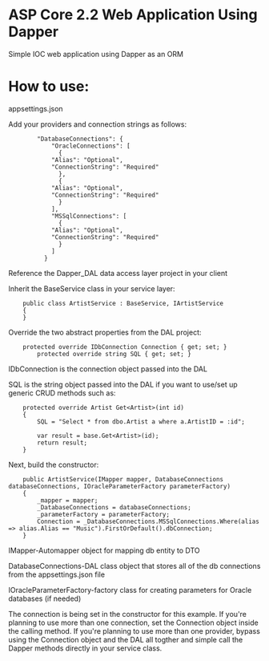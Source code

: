 # ASP Core 2.2 Web Application Using Dapper

Simple IOC web application using Dapper as an ORM


# How to use:

appsettings.json

Add your providers and connection strings as follows:

			"DatabaseConnections": {
			    "OracleConnections": [
			      {
				"Alias": "Optional",        
				"ConnectionString": "Required"
			      },
			      {
				"Alias": "Optional",        
				"ConnectionString": "Required"
			      }
			    ],
			    "MSSqlConnections": [
			      {
				"Alias": "Optional",        
				"ConnectionString": "Required"
			      }
			    ]
			  }
Reference the Dapper_DAL data access layer project in your client

Inherit the BaseService class in your service layer:

		public class ArtistService : BaseService, IArtistService
		{
		}

Override the two abstract properties from the DAL project:

		protected override IDbConnection Connection { get; set; }
        	protected override string SQL { get; set; }
		
IDbConnection is the connection object passed into the DAL

SQL is the string object passed into the DAL if you want to use/set up generic CRUD methods such as:

		protected override Artist Get<Artist>(int id)
		{
		    SQL = "Select * from dbo.Artist a where a.ArtistID = :id";

		    var result = base.Get<Artist>(id);
		    return result;
		}
		
Next, build the constructor:

		public ArtistService(IMapper mapper, DatabaseConnections databaseConnections, IOracleParameterFactory parameterFactory)
		{
		    _mapper = mapper;
		    _DatabaseConnections = databaseConnections;
		    _parameterFactory = parameterFactory;
		    Connection = _DatabaseConnections.MSSqlConnections.Where(alias => alias.Alias == "Music").FirstOrDefault().dbConnection;
		}
		
IMapper-Automapper object for mapping db entity to DTO

DatabaseConnections-DAL class object that stores all of the db connections from the appsettings.json file

IOracleParameterFactory-factory class for creating parameters for Oracle databases (if needed)

The connection is being set in the constructor for this example. If you're planning to use more than one connection, set the Connection object inside the calling method. If you're planning to use more than one provider, bypass using the Connection object and the DAL all togther and simple call the Dapper methods directly in your service class.
